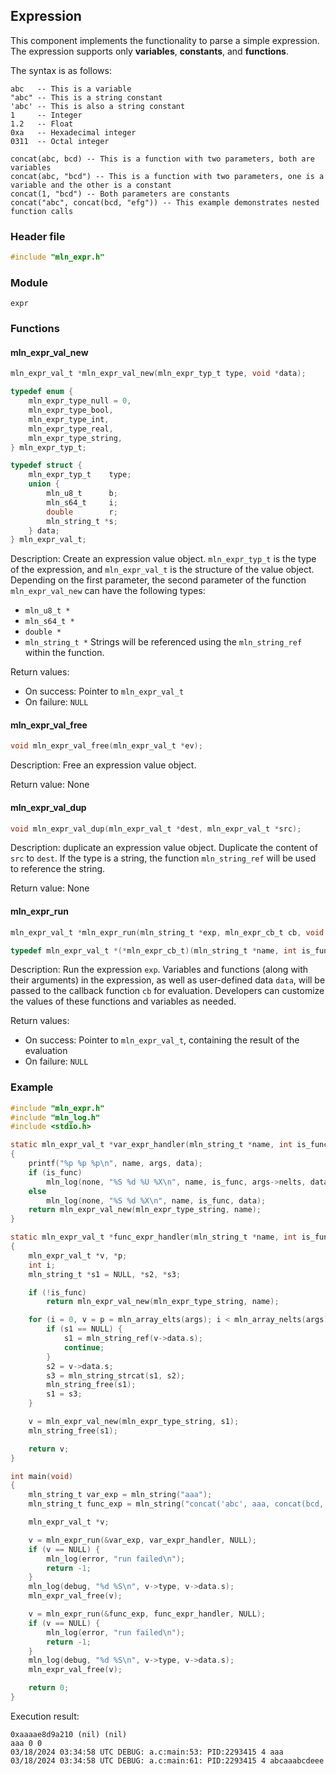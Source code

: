 ## Expression



This component implements the functionality to parse a simple expression. The expression supports only **variables**, **constants**, and **functions**.

The syntax is as follows:

```
abc   -- This is a variable
"abc" -- This is a string constant
'abc' -- This is also a string constant
1     -- Integer
1.2   -- Float
0xa   -- Hexadecimal integer
0311  -- Octal integer

concat(abc, bcd) -- This is a function with two parameters, both are variables
concat(abc, "bcd") -- This is a function with two parameters, one is a variable and the other is a constant
concat(1, "bcd") -- Both parameters are constants
concat("abc", concat(bcd, "efg")) -- This example demonstrates nested function calls
```



### Header file

```c
#include "mln_expr.h"
```



### Module

`expr`



### Functions

#### mln_expr_val_new

```c
mln_expr_val_t *mln_expr_val_new(mln_expr_typ_t type, void *data);

typedef enum {
    mln_expr_type_null = 0,
    mln_expr_type_bool,
    mln_expr_type_int,
    mln_expr_type_real,
    mln_expr_type_string,
} mln_expr_typ_t;

typedef struct {
    mln_expr_typ_t    type;
    union {
        mln_u8_t      b;
        mln_s64_t     i;
        double        r;
        mln_string_t *s;
    } data;
} mln_expr_val_t;
```

Description: Create an expression value object. `mln_expr_typ_t` is the type of the expression, and `mln_expr_val_t` is the structure of the value object. Depending on the first parameter, the second parameter of the function `mln_expr_val_new` can have the following types:

- `mln_u8_t *`
- `mln_s64_t *`
- `double *`
- `mln_string_t *` Strings will be referenced using the `mln_string_ref` within the function.

Return values:

- On success: Pointer to `mln_expr_val_t`
- On failure: `NULL`



#### mln_expr_val_free

```c
void mln_expr_val_free(mln_expr_val_t *ev);
```

Description: Free an expression value object.

Return value: None



#### mln_expr_val_dup

```c
void mln_expr_val_dup(mln_expr_val_t *dest, mln_expr_val_t *src);
```

Description: duplicate an expression value object. Duplicate the content of `src` to `dest`. If the type is a string, the function `mln_string_ref` will be used to reference the string.

Return value: None



#### mln_expr_run

```c
mln_expr_val_t *mln_expr_run(mln_string_t *exp, mln_expr_cb_t cb, void *data);

typedef mln_expr_val_t *(*mln_expr_cb_t)(mln_string_t *name, int is_func, mln_array_t *args, void *data);
```

Description: Run the expression `exp`. Variables and functions (along with their arguments) in the expression, as well as user-defined data `data`, will be passed to the callback function `cb` for evaluation. Developers can customize the values of these functions and variables as needed.

Return values:

- On success: Pointer to `mln_expr_val_t`, containing the result of the evaluation
- On failure: `NULL`



### Example

```c
#include "mln_expr.h"
#include "mln_log.h"
#include <stdio.h>

static mln_expr_val_t *var_expr_handler(mln_string_t *name, int is_func, mln_array_t *args, void *data)
{
    printf("%p %p %p\n", name, args, data);
    if (is_func)
        mln_log(none, "%S %d %U %X\n", name, is_func, args->nelts, data);
    else
        mln_log(none, "%S %d %X\n", name, is_func, data);
    return mln_expr_val_new(mln_expr_type_string, name);
}

static mln_expr_val_t *func_expr_handler(mln_string_t *name, int is_func, mln_array_t *args, void *data)
{
    mln_expr_val_t *v, *p;
    int i;
    mln_string_t *s1 = NULL, *s2, *s3;

    if (!is_func)
        return mln_expr_val_new(mln_expr_type_string, name);

    for (i = 0, v = p = mln_array_elts(args); i < mln_array_nelts(args); v = p + (++i)) {
        if (s1 == NULL) {
            s1 = mln_string_ref(v->data.s);
            continue;
        }
        s2 = v->data.s;
        s3 = mln_string_strcat(s1, s2);
        mln_string_free(s1);
        s1 = s3;
    }

    v = mln_expr_val_new(mln_expr_type_string, s1);
    mln_string_free(s1);

    return v;
}

int main(void)
{
    mln_string_t var_exp = mln_string("aaa");
    mln_string_t func_exp = mln_string("concat('abc', aaa, concat(bcd, 'eee'))");

    mln_expr_val_t *v;

    v = mln_expr_run(&var_exp, var_expr_handler, NULL);
    if (v == NULL) {
        mln_log(error, "run failed\n");
        return -1;
    }
    mln_log(debug, "%d %S\n", v->type, v->data.s);
    mln_expr_val_free(v);

    v = mln_expr_run(&func_exp, func_expr_handler, NULL);
    if (v == NULL) {
        mln_log(error, "run failed\n");
        return -1;
    }
    mln_log(debug, "%d %S\n", v->type, v->data.s);
    mln_expr_val_free(v);

    return 0;
}
```

Execution result:

```
0xaaaae8d9a210 (nil) (nil)
aaa 0 0
03/18/2024 03:34:58 UTC DEBUG: a.c:main:53: PID:2293415 4 aaa
03/18/2024 03:34:58 UTC DEBUG: a.c:main:61: PID:2293415 4 abcaaabcdeee
```

